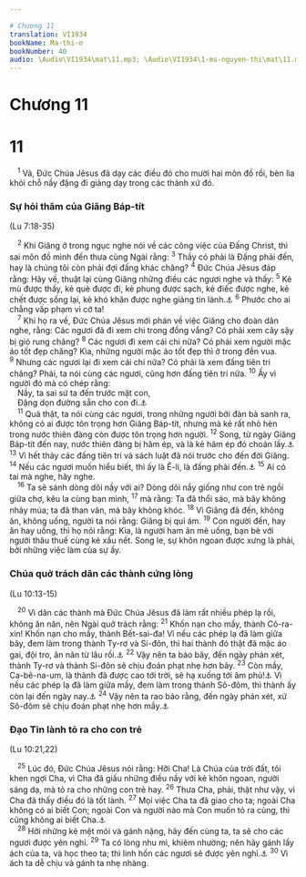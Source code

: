 ```yaml
---

# Chương 11
translation: VI1934
bookName: Ma-thi-ơ 
bookNumber: 40
audio: \Audio\VI1934\mat\11.mp3; \Audio\VI1934\1-ms-nguyen-thi\mat\11.mp3; \Audio\VI1934\2-ms-david-dong\mat\11.mp3
---
```


# Chương 11

<div class="title"><h1>11</h1></div>
<span class="verse mat_11_1"> <sup>1</sup> Vả, Đức Chúa Jêsus đã dạy các điều đó cho mười hai môn đồ rồi, bèn lìa khỏi chỗ nầy đặng đi giảng dạy trong các thành xứ đó. <br/></span>
<div class="title"><h3>Sự hỏi thăm của Giăng Báp-tít</h3><p>(Lu 7:18-35)</p></div>
<span class="verse mat_11_2"> <sup>2</sup> Khi Giăng ở trong ngục nghe nói về các công việc của Đấng Christ, thì sai môn đồ mình đến thưa cùng Ngài rằng: </span>
<span class="verse mat_11_3"><sup>3</sup> Thầy có phải là Đấng phải đến, hay là chúng tôi còn phải đợi đấng khác chăng? </span>
<span class="verse mat_11_4"><sup>4</sup> Đức Chúa Jêsus đáp rằng: Hãy về, thuật lại cùng Giăng những điều các ngươi nghe và thấy: </span>
<span class="verse mat_11_5"><sup>5</sup> Kẻ mù được thấy, kẻ què được đi, kẻ phung được sạch, kẻ điếc được nghe, kẻ chết được sống lại, kẻ khó khăn được nghe giảng tin lành.<a data-toggle="tooltip" data-placement="bottom" title="Es 35:5-6; 61:1">⚓</a></span>
<span class="verse mat_11_6"><sup>6</sup> Phước cho ai chẳng vấp phạm vì cớ ta! <br/></span>
<span class="verse mat_11_7"> <sup>7</sup> Khi họ ra về, Đức Chúa Jêsus mới phán về việc Giăng cho đoàn dân nghe, rằng: Các ngươi đã đi xem chi trong đồng vắng? Có phải xem cây sậy bị gió rung chăng? </span>
<span class="verse mat_11_8"><sup>8</sup> Các ngươi đi xem cái chi nữa? Có phải xem người mặc áo tốt đẹp chăng? Kìa, những người mặc áo tốt đẹp thì ở trong đền vua. </span>
<span class="verse mat_11_9"><sup>9</sup> Nhưng các ngươi lại đi xem cái chi nữa? Có phải là xem đấng tiên tri chăng? Phải, ta nói cùng các ngươi, cũng hơn đấng tiên tri nữa. </span>
<span class="verse mat_11_10"><sup>10</sup> Ấy vì người đó mà có chép rằng: <br/> Nầy, ta sai sứ ta đến trước mặt con, <br/> Đặng dọn đường sẵn cho con đi.<a data-toggle="tooltip" data-placement="bottom" title="Ma 3:1">⚓</a><br/></span>
<span class="verse mat_11_11"> <sup>11</sup> Quả thật, ta nói cùng các ngươi, trong những người bởi đàn bà sanh ra, không có ai được tôn trọng hơn Giăng Báp-tít, nhưng mà kẻ rất nhỏ hèn trong nước thiên đàng còn được tôn trọng hơn người. </span>
<span class="verse mat_11_12"><sup>12</sup> Song, từ ngày Giăng Báp-tít đến nay, nước thiên đàng bị hãm ép, và là kẻ hãm ép đó choán lấy.<a data-toggle="tooltip" data-placement="bottom" title="Lu 16:16">⚓</a></span>
<span class="verse mat_11_13"><sup>13</sup> Vì hết thảy các đấng tiên tri và sách luật đã nói trước cho đến đời Giăng. </span>
<span class="verse mat_11_14"><sup>14</sup> Nếu các ngươi muốn hiểu biết, thì ấy là Ê-li, là đấng phải đến.<a data-toggle="tooltip" data-placement="bottom" title="Ma 4:5; Mat 17:10-13; Mac 9:11-13">⚓</a></span>
<span class="verse mat_11_15"><sup>15</sup> Ai có tai mà nghe, hãy nghe. <br/></span>
<span class="verse mat_11_16"> <sup>16</sup> Ta sẽ sánh dòng dõi nầy với ai? Dòng dõi nầy giống như con trẻ ngồi giữa chợ, kêu la cùng bạn mình, </span>
<span class="verse mat_11_17"><sup>17</sup> mà rằng: Ta đã thổi sáo, mà bây không nhảy múa; ta đã than vãn, mà bây không khóc. </span>
<span class="verse mat_11_18"><sup>18</sup> Vì Giăng đã đến, không ăn, không uống, người ta nói rằng: Giăng bị quỉ ám. </span>
<span class="verse mat_11_19"><sup>19</sup> Con người đến, hay ăn hay uống, thì họ nói rằng: Kìa, là người ham ăn mê uống, bạn bè với người thâu thuế cùng kẻ xấu nết. Song le, sự khôn ngoan được xưng là phải, bởi những việc làm của sự ấy. <br/></span>
<div class="title"><h3>Chúa quở trách dân các thành cứng lòng</h3><p>(Lu 10:13-15)</p></div>
<span class="verse mat_11_20"> <sup>20</sup> Vì dân các thành mà Đức Chúa Jêsus đã làm rất nhiều phép lạ rồi, không ăn năn, nên Ngài quở trách rằng: </span>
<span class="verse mat_11_21"><sup>21</sup> Khốn nạn cho mầy, thành Cô-ra-xin! Khốn nạn cho mầy, thành Bết-sai-đa! Vì nếu các phép lạ đã làm giữa bây, đem làm trong thành Ty-rơ và Si-đôn, thì hai thành đó thật đã mặc áo gai, đội tro, ăn năn từ lâu rồi.<a data-toggle="tooltip" data-placement="bottom" title="Es 23:1-18; Exe 26:1-28:26; Gio 3:4-8; Am 1:9-10; Xa 9:2-4">⚓</a></span>
<span class="verse mat_11_22"><sup>22</sup> Vậy nên ta bảo bây, đến ngày phán xét, thành Ty-rơ và thành Si-đôn sẽ chịu đoán phạt nhẹ hơn bây. </span>
<span class="verse mat_11_23"><sup>23</sup> Còn mầy, Ca-bê-na-um, là thành đã được cao tới trời, sẽ hạ xuống tới âm phủ!<a data-toggle="tooltip" data-placement="bottom" title="Nt: Hadès, chỉ thế giới người chết">⚓</a> Vì nếu các phép lạ đã làm giữa mầy, đem làm trong thành Sô-đôm, thì thành ấy còn lại đến ngày nay.<a data-toggle="tooltip" data-placement="bottom" title="Es 14:13-15; Sa 19:24-28">⚓</a></span>
<span class="verse mat_11_24"><sup>24</sup> Vậy nên ta rao bảo rằng, đến ngày phán xét, xứ Sô-đôm sẽ chịu đoán phạt nhẹ hơn mầy.<a data-toggle="tooltip" data-placement="bottom" title="Mat 10:15; Lu 10:12">⚓</a><br/></span>
<div class="title"><h3>Đạo Tin lành tỏ ra cho con trẻ</h3><p>(Lu 10:21,22)</p></div>
<span class="verse mat_11_25"> <sup>25</sup> Lúc đó, Đức Chúa Jêsus nói rằng: Hỡi Cha! Là Chúa của trời đất, tôi khen ngợi Cha, vì Cha đã giấu những điều nầy với kẻ khôn ngoan, người sáng dạ, mà tỏ ra cho những con trẻ hay. </span>
<span class="verse mat_11_26"><sup>26</sup> Thưa Cha, phải, thật như vậy, vì Cha đã thấy điều đó là tốt lành. </span>
<span class="verse mat_11_27"><sup>27</sup> Mọi việc Cha ta đã giao cho ta; ngoài Cha không có ai biết Con; ngoài Con và người nào mà Con muốn tỏ ra cùng, thì cũng không ai biết Cha.<a data-toggle="tooltip" data-placement="bottom" title="Gi 3:35; 1:18; 10:15">⚓</a><br/></span>
<span class="verse mat_11_28"> <sup>28</sup> Hỡi những kẻ mệt mỏi và gánh nặng, hãy đến cùng ta, ta sẽ cho các ngươi được yên nghỉ. </span>
<span class="verse mat_11_29"><sup>29</sup> Ta có lòng nhu mì, khiêm nhường; nên hãy gánh lấy ách của ta, và học theo ta; thì linh hồn các ngươi sẽ được yên nghỉ.<a data-toggle="tooltip" data-placement="bottom" title="Gie 6:16">⚓</a></span>
<span class="verse mat_11_30"><sup>30</sup> Vì ách ta dễ chịu và gánh ta nhẹ nhàng. <br/></span>
